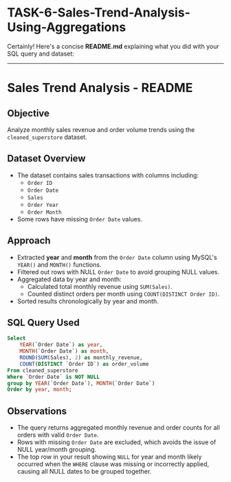 # TASK-6-Sales-Trend-Analysis-Using-Aggregations

Certainly! Here's a concise **README.md** explaining what you did with your SQL query and dataset:

---

# Sales Trend Analysis - README

## Objective
Analyze monthly sales revenue and order volume trends using the `cleaned_superstore` dataset.

## Dataset Overview
- The dataset contains sales transactions with columns including:
  - `Order ID`
  - `Order Date`
  - `Sales`
  - `Order Year`
  - `Order Month`
- Some rows have missing `Order Date` values.

## Approach
- Extracted **year** and **month** from the `Order Date` column using MySQL's `YEAR()` and `MONTH()` functions.
- Filtered out rows with NULL `Order Date` to avoid grouping NULL values.
- Aggregated data by year and month:
  - Calculated total monthly revenue using `SUM(Sales)`.
  - Counted distinct orders per month using `COUNT(DISTINCT Order ID)`.
- Sorted results chronologically by year and month.

## SQL Query Used

```sql
Select
    YEAR(`Order Date`) as year,
    MONTH(`Order Date`) as month,
    ROUND(SUM(Sales), 2) as monthly_revenue,
    COUNT(DISTINCT `Order ID`) as order_volume
From cleaned_superstore
Where `Order Date` is NOT NULL
group by YEAR(`Order Date`), MONTH(`Order Date`)
Order by year, month;
```

## Observations
- The query returns aggregated monthly revenue and order counts for all orders with valid `Order Date`.
- Rows with missing `Order Date` are excluded, which avoids the issue of NULL year/month grouping.
- The top row in your result showing `NULL` for year and month likely occurred when the `WHERE` clause was missing or incorrectly applied, causing all NULL dates to be grouped together.
